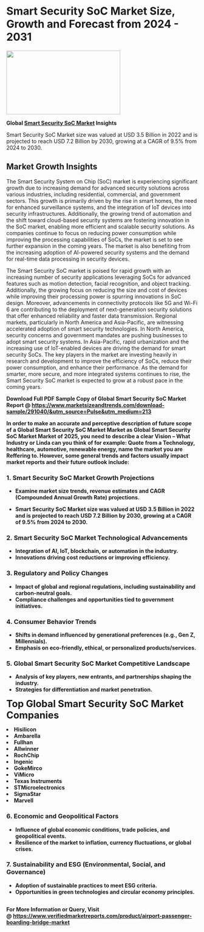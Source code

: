 <H1>Smart Security SoC Market Size, Growth and Forecast from 2024 - 2031</H1><img class="aligncenter size-medium wp-image-584254" src="https://thirdeyenews.in/wp-content/uploads/2024/09/Global-Market-Research-300x168.jpeg" alt="" width="300" height="168" /><p><strong>Global&nbsp;<a href="https://www.marketsizeandtrends.com/download-sample/291040/&amp;utm_source=Pulse&amp;utm_medium=213">Smart Security SoC Market</a> Insights</strong></p><p>Smart Security SoC Market size was valued at USD 3.5 Billion in 2022 and is projected to reach USD 7.2 Billion by 2030, growing at a CAGR of 9.5% from 2024 to 2030.</p><p><h2>Market Growth Insights</h2> <p>The Smart Security System on Chip (SoC) market is experiencing significant growth due to increasing demand for advanced security solutions across various industries, including residential, commercial, and government sectors. This growth is primarily driven by the rise in smart homes, the need for enhanced surveillance systems, and the integration of IoT devices into security infrastructures. Additionally, the growing trend of automation and the shift toward cloud-based security systems are fostering innovation in the SoC market, enabling more efficient and scalable security solutions. As companies continue to focus on reducing power consumption while improving the processing capabilities of SoCs, the market is set to see further expansion in the coming years. The market is also benefiting from the increasing adoption of AI-powered security systems and the demand for real-time data processing in security devices.</p> <p><strong></strong></p> <p>The Smart Security SoC market is poised for rapid growth with an increasing number of security applications leveraging SoCs for advanced features such as motion detection, facial recognition, and object tracking. Additionally, the growing focus on reducing the size and cost of devices while improving their processing power is spurring innovations in SoC design. Moreover, advancements in connectivity protocols like 5G and Wi-Fi 6 are contributing to the deployment of next-generation security solutions that offer enhanced reliability and faster data transmission. Regional markets, particularly in North America and Asia-Pacific, are witnessing accelerated adoption of smart security technologies. In North America, security concerns and government mandates are pushing businesses to adopt smart security systems. In Asia-Pacific, rapid urbanization and the increasing use of IoT-enabled devices are driving the demand for smart security SoCs. The key players in the market are investing heavily in research and development to improve the efficiency of SoCs, reduce their power consumption, and enhance their performance. As the demand for smarter, more secure, and more integrated systems continues to rise, the Smart Security SoC market is expected to grow at a robust pace in the coming years. <p><strong></p><p><span class=""><strong>Download Full PDF Sample Copy of Global Smart Security SoC Market Report</strong> @ <a href="https://www.marketsizeandtrends.com/download-sample/291040/&amp;utm_source=Pulse&amp;utm_medium=213" target="_blank">https://www.marketsizeandtrends.com/download-sample/291040/&amp;utm_source=Pulse&amp;utm_medium=213</a></span></p><p>In order to make an accurate and perceptive description of future scope of a Global&nbsp;Smart Security SoC Market Market as Global&nbsp;Smart Security SoC Market Market of 2025, you need to describe a clear Vision &ndash; What Industry or Linda can you think of for example: Quote from a Technology, healthcare, automotive, renewable energy, name the market you are Reffering to. However, some general trends and factors usually impact market reports and their future outlook include:</p><h3>1.&nbsp;<strong>Smart Security SoC Market Growth Projections</strong></h3><ul><li>Examine market size trends, revenue estimates and CAGR (Compounded Annual Growth Rate) projections.</li><li><p>Smart Security SoC Market size was valued at USD 3.5 Billion in 2022 and is projected to reach USD 7.2 Billion by 2030, growing at a CAGR of 9.5% from 2024 to 2030.</p></li></ul><h3>2.&nbsp;<strong>Smart Security SoC Market Technological Advancements</strong></h3><ul><li>Integration of AI, IoT, blockchain, or automation in the industry.</li><li>Innovations driving cost reductions or improving efficiency.</li></ul><h3>3.&nbsp;<strong>Regulatory and Policy Changes</strong></h3><ul><li>Impact of global and regional regulations, including sustainability and carbon-neutral goals.</li><li>Compliance challenges and opportunities tied to government initiatives.</li></ul><h3>4.&nbsp;<strong>Consumer Behavior Trends</strong></h3><ul><li>Shifts in demand influenced by generational preferences (e.g., Gen Z, Millennials).</li><li>Emphasis on eco-friendly, ethical, or personalized products/services.</li></ul><h3>5.&nbsp;<strong>Global Smart Security SoC Market Competitive Landscape</strong></h3><ul><li>Analysis of key players, new entrants, and partnerships shaping the industry.</li><li>Strategies for differentiation and market penetration.</li></ul><p data-pm-slice="1 1 []"><span style="color: inherit; font-family: inherit; font-size: 25px;">Top Global Smart Security SoC Market Companies</span></p><div class="" data-test-id=""><p><li>Hisilicon</li><li> Ambarella</li><li> Fullhan</li><li> Allwinner</li><li> RochChip</li><li> Ingenic</li><li> GokeMirco</li><li> ViMicro</li><li> Texas Instruments</li><li> STMicroelectronics</li><li> SigmaStar</li><li> Marvell</li></p></div><h3>6.&nbsp;<strong>Economic and Geopolitical Factors</strong></h3><ul><li>Influence of global economic conditions, trade policies, and geopolitical events.</li><li>Resilience of the market to inflation, currency fluctuations, or global crises.</li></ul><h3>7.&nbsp;<strong>Sustainability and ESG (Environmental, Social, and Governance)</strong></h3><ul><li>Adoption of sustainable practices to meet ESG criteria.</li><li>Opportunities in green technologies and circular economy principles.</li></ul><h2><strong style="font-size: 14px;">For More Information or Query, Visit @&nbsp;</strong><a style="background-color: #ffffff; font-size: 14px;" href="https://www.marketsizeandtrends.com/report/smart-security-soc-market/" target="_blank">https://www.verifiedmarketreports.com/product/airport-passenger-boarding-bridge-market</a></h2>
